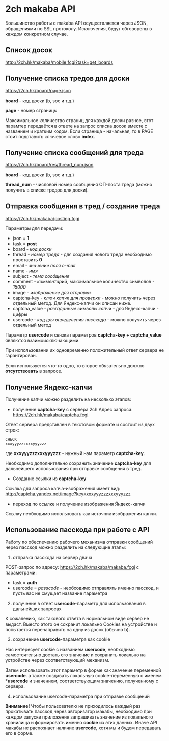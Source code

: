 # 2ch makaba API

Большинство работы с makaba API осуществляется через JSON, обращениями по SSL протоколу.
Исключения, будут обговорены в каждом конкретном случае.

## Список досок

http://2ch.hk/makaba/mobile.fcgi?task=get_boards


## Получение списка тредов для доски

https://2ch.hk/board/page.json

**board** - код доски (b, soc и т.д.)

**page** - номер страницы

Максимальное количество страниц для каждой доски разное, этот парамтер передаётся в ответе на запрос списка досок вместе с названием и кратким кодом.
Если страница - начальная, то в PAGE стоит подставить ключевое слово **index**.


## Получение списка сообщений для треда

https://2ch.hk/board/res/thread_num.json

**board** - код доски (b, soc и т.д.)

**thread_num** - числовой номер сообщения ОП-поста треда (можно получить в списке тредов для доски).


## Отправка сообщения в тред / создание треда

https://2ch.hk/makaba/posting.fcgi

Параметры для передачи:

+ json = **1**
+ task = **post**
+ board - *код доски*
+ thread - *номер треда* - для создания нового треда необходимо проставить **0**
+ email - *значение поля e-mail*
+ name - *имя*
+ subject - *тема сообщения*
+ comment - *комментарий*, максимальное количество символов - *15000*
+ image - *изображение для отправки*
+ captcha-key - *ключ капчи для проверки* - можно получить через отдельный метод. Для Яндекс-капчи он описан ниже.
+ captcha_value - *разгаданные символы капчи* - для Яндекс-капчи - цифры
+ usercode - *код для определения пасскода* - можно получить через отдельный метод

Параметр **usercode** и связка параметров **captcha-key + captcha_value** являются взаимоисключающими.

При использовании их одновременно положительный ответ сервера не гарантирован.

Если используется что-то одно, то второе обязательно должно **отсутствовать** в запросе.


## Получение Яндекс-капчи

Получение капчи можно разделить на несколько этапов:

+ получение **captcha-key** с сервера 2ch
Адрес запроса: https://2ch.hk/makaba/captcha.fcgi

Ответ сервера представлен в текстовом формате и состоит из двух строк:

```
CHECK
xxxyyyzzzxxxyyyzzz
```
где **xxxyyyzzzxxxyyyzzz** - нужный нам параметр **captcha-key**.

Необходимо дополнительно сохранить значение **captcha-key** для дальнейшего использования при отправке сообщения в тред.

+ Создание ссылки из **captcha-key**

Ссылка для запроса капча-изображения имеет вид:
http://captcha.yandex.net/image?key=xxxyyyzzzxxxyyyzzz

+ переход по ссылке и получение изображения Яндекс-капчи

Ссылку необходимо использовать как источник изображения капчи.


## Использование пасскода при работе с API

Работу по обеспечению рабочего механизма отправки сообщений через пасскод можно разделить на следующие этапы:

1) отправка пасскода на сервер двача

POST-запрос по адресу: https://2ch.hk/makaba/makaba.fcgi с параметрами:
  + task = **auth**
  + usercode = *passcode* - необходимо отправлять именно пасскод, и пусть вас не смущает название параметра

  2) получение в ответ **usercode**-параметр для использования в дальнейших запросах

К сожалению, как такового ответа в нормальном виде сервер не выдаст. Вместо этого он сохранит локально Cookies на устройстве и попытается перенаправить на одну из досок (обычно b).

3) сохранение **usercode**-параметра как cookie

Нас интересует cookie с названием **usercode**, необходимо самостоятельно достать его значение и сохранить локально на устройстве через соответствующий механизм.

Затем использовать этот параметр в форме как значение переменной **usercode**. а также создавать локальную cookie-переменную с именем ***usercode** и значением, соответствующим значению, полученному с сервера.

4) использование usercode-параметра при отправке сообщений

**Внимание!**  Чтобы пользователю не приходилось каждый раз прокатывать пасскод через авторизатор макабы, необходимо при каждом запуске приложения запрашивать значение из локального хранилища и формировать именно **cookie** из этих данных. Иначе API макабы не распознает наличие **usercode**, хотя мы и будем передавать его в форме.